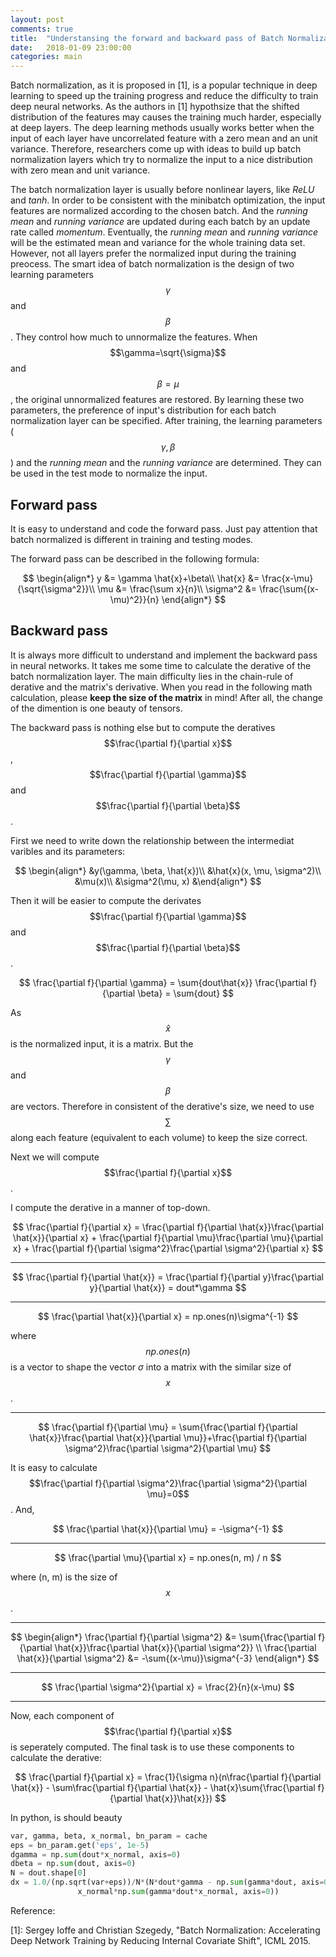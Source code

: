 ```yaml
---
layout: post
comments: true
title:  "Understansing the forward and backward pass of Batch Normalization"
date:   2018-01-09 23:00:00
categories: main
---
```


Batch normalization, as it is proposed in [1], is a popular technique in deep learning to speed up the training progress and reduce the difficulty to train deep neural networks. As the authors in [1] hypothsize that the shifted distribution of the features may causes the training much harder, especially at deep layers. The deep learning methods usually works better when the input of each layer have uncorrelated feature with a zero mean and an unit variance. Therefore, researchers come up with ideas to build up batch normalization layers which try to normalize the input to a nice distribution with zero mean and unit variance. 

The batch normalization layer is usually before nonlinear layers, like *ReLU* and *tanh*. In order to be consistent with the minibatch optimization, the input features are normalized according to the chosen batch. And the *running mean* and *running variance* are updated during each batch by an update rate called *momentum*. Eventually, the *running mean* and *running variance* will be the estimated mean and variance for the whole training data set. However, not all layers prefer the normalized input during the training preocess. The smart idea of batch normalization is the design of two learning parameters $$\gamma$$ and $$\beta$$. They control how much to unnormalize the features. When $$\gamma=\sqrt{\sigma}$$ and $$\beta=\mu$$, the original unnormalized features are restored. By learning these two parameters, the preference of input's distribution for each batch normalization layer can be specified. After training, the learning parameters ($$\gamma, \beta$$) and the *running mean* and the *running variance* are determined. They can be used in the test mode to normalize the input.

## Forward pass

It is easy to understand and code the forward pass. Just pay attention that batch normalized is different in training and testing modes.

The forward pass can be described in the following formula:

$$
\begin{align*}
y &= \gamma \hat{x}+\beta\\
\hat{x} &= \frac{x-\mu}{\sqrt{\sigma^2}}\\
\mu &= \frac{\sum x}{n}\\
\sigma^2 &= \frac{\sum{(x-\mu)^2}}{n}
\end{align*}
$$

## Backward pass

It is always more difficult to understand and implement the backward pass in neural networks. It takes me some time to calculate the derative of the batch normalization layer. The main difficulty lies in the chain-rule of derative and the matrix's derivative. When you read in the following math calculation, please **keep the size of the matrix** in mind! After all, the change of the dimention is one beauty of tensors.

The backward pass is nothing else but to compute the deratives $$\frac{\partial f}{\partial x}$$, $$\frac{\partial f}{\partial \gamma}$$ and $$\frac{\partial f}{\partial \beta}$$.

First we need to write down the relationship between the intermediat varibles and its parameters:

$$
\begin{align*}
&y(\gamma, \beta, \hat{x})\\
&\hat{x}(x, \mu, \sigma^2)\\
&\mu(x)\\
&\sigma^2(\mu, x)
&\end{align*}
$$

Then it will be easier to compute the derivates $$\frac{\partial f}{\partial \gamma}$$ and $$\frac{\partial f}{\partial \beta}$$.

$$
\frac{\partial f}{\partial \gamma} = \sum{dout\hat{x}}
\frac{\partial f}{\partial \beta} = \sum{dout}
$$

As $$\hat{x}$$ is the normalized input, it is a matrix. But the $$\gamma$$ and $$\beta$$ are vectors. Therefore in consistent of the derative's size, we need to use $$\sum$$ along each feature (equivalent to each volume) to keep the size correct.

Next we will compute $$\frac{\partial f}{\partial x}$$.

I compute the derative in a manner of top-down.

$$
\frac{\partial f}{\partial x} = \frac{\partial f}{\partial \hat{x}}\frac{\partial \hat{x}}{\partial x} + \frac{\partial f}{\partial \mu}\frac{\partial \mu}{\partial x} + \frac{\partial f}{\partial \sigma^2}\frac{\partial \sigma^2}{\partial x}
$$

---

$$
\frac{\partial f}{\partial \hat{x}} = \frac{\partial f}{\partial y}\frac{\partial y}{\partial \hat{x}} = dout*\gamma
$$

---

$$
\frac{\partial \hat{x}}{\partial x} = np.ones(n)\sigma^{-1}
$$

where $$np.ones(n)$$ is a vector to shape the vector $\sigma$ into a matrix with the similar size of $$x$$.

---

$$
\frac{\partial f}{\partial \mu} = \sum{\frac{\partial f}{\partial \hat{x}}\frac{\partial \hat{x}}{\partial \mu}}+\frac{\partial f}{\partial \sigma^2}\frac{\partial \sigma^2}{\partial \mu}
$$

It is easy to calculate $$\frac{\partial f}{\partial \sigma^2}\frac{\partial \sigma^2}{\partial \mu}=0$$. And,

$$
\frac{\partial \hat{x}}{\partial \mu} = -\sigma^{-1}
$$

---

$$
\frac{\partial \mu}{\partial x} = np.ones(n, m) / n
$$

where (n, m) is the size of $$x$$.

---

$$
\begin{align*}
\frac{\partial f}{\partial \sigma^2} &= \sum{\frac{\partial f}{\partial \hat{x}}\frac{\partial \hat{x}}{\partial \sigma^2}} \\
\frac{\partial \hat{x}}{\partial \sigma^2} &= -\sum{(x-\mu)}\sigma^{-3}
\end{align*}
$$

---

$$
\frac{\partial \sigma^2}{\partial x} = \frac{2}{n}(x-\mu)
$$

---

Now, each component of $$\frac{\partial f}{\partial x}$$ is seperately computed. The final task is to use these components to calculate the derative:

$$
\frac{\partial f}{\partial x} = \frac{1}{\sigma n}(n\frac{\partial f}{\partial \hat{x}} - \sum\frac{\partial f}{\partial \hat{x}} - \hat{x}\sum{\frac{\partial f}{\partial \hat{x}}\hat{x}})
$$

In python, is should beauty

```python
var, gamma, beta, x_normal, bn_param = cache
eps = bn_param.get('eps', 1e-5)
dgamma = np.sum(dout*x_normal, axis=0)
dbeta = np.sum(dout, axis=0)
N = dout.shape[0]
dx = 1.0/(np.sqrt(var+eps))/N*(N*dout*gamma - np.sum(gamma*dout, axis=0) -
               x_normal*np.sum(gamma*dout*x_normal, axis=0))
```

Reference:

[1]: Sergey Ioffe and Christian Szegedy, "Batch Normalization: Accelerating Deep Network Training by Reducing Internal Covariate Shift", ICML 2015.